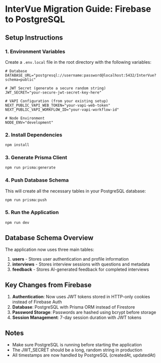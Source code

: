 # InterVue Migration Guide: Firebase to PostgreSQL

## Setup Instructions

### 1. Environment Variables

Create a `.env.local` file in the root directory with the following variables:

```env
# Database
DATABASE_URL="postgresql://username:password@localhost:5432/InterVue?schema=public"

# JWT Secret (generate a secure random string)
JWT_SECRET="your-secure-jwt-secret-key-here"

# VAPI Configuration (from your existing setup)
NEXT_PUBLIC_VAPI_WEB_TOKEN="your-vapi-web-token"
NEXT_PUBLIC_VAPI_WORKFLOW_ID="your-vapi-workflow-id"

# Node Environment
NODE_ENV="development"
```

### 2. Install Dependencies

```bash
npm install
```

### 3. Generate Prisma Client

```bash
npm run prisma:generate
```

### 4. Push Database Schema

This will create all the necessary tables in your PostgreSQL database:

```bash
npm run prisma:push
```

### 5. Run the Application

```bash
npm run dev
```

## Database Schema Overview

The application now uses three main tables:

1. **users** - Stores user authentication and profile information
2. **interviews** - Stores interview sessions with questions and metadata
3. **feedback** - Stores AI-generated feedback for completed interviews

## Key Changes from Firebase

1. **Authentication**: Now uses JWT tokens stored in HTTP-only cookies instead of Firebase Auth
2. **Database**: PostgreSQL with Prisma ORM instead of Firestore
3. **Password Storage**: Passwords are hashed using bcrypt before storage
4. **Session Management**: 7-day session duration with JWT tokens

## Notes

- Make sure PostgreSQL is running before starting the application
- The JWT_SECRET should be a long, random string in production
- All timestamps are now handled by PostgreSQL (createdAt, updatedAt)
